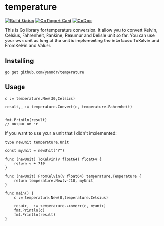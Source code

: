 # temperature
[![Build Status](https://travis-ci.org/yanndr/temperature.svg?branch=master)](https://travis-ci.org/yanndr/temperature) [![Go Report Card](https://goreportcard.com/badge/github.com/yanndr/temperature)](https://goreportcard.com/report/github.com/yanndr/temperature)
[![GoDoc](https://godoc.org/github.com/yanndr/temperature?status.svg)](https://godoc.org/github.com/yanndr/temperature)

This is Go library for temperature conversion.
It allow you to convert Kelvin, Celsius, Fahrenheit, Rankine, Reaumur and Delisle unit so far.
You can use your own unit as long at the unit is implementing the interfaces ToKelvin and FromKelvin and Valuer.

## Installing

```
go get github.com/yanndr/temperature
```

## Usage
 
```
c := temperature.New(30,Celsius)

result,_ := temperature.Convert(c, temperature.Fahrenheit)


fmt.Println(result)
// output 86 °F
```

If you want to use your a unit that I didn't implemented:

```
type newUnit temperature.Unit

const myUnit = newUnit("Y")

func (newUnit) ToKelvin(v float64) float64 {
	return v + 710
}

func (newUnit) FromKelvin(v float64) temperature.Temperature {
	return temperature.New(v-710, myUnit)
}

func main() {
	c := temperature.New(0,temperature.Celsius)

	result,_ := temperature.Convert(c, myUnit)
	fmt.Println(c)
	fmt.Println(result)
}

```
